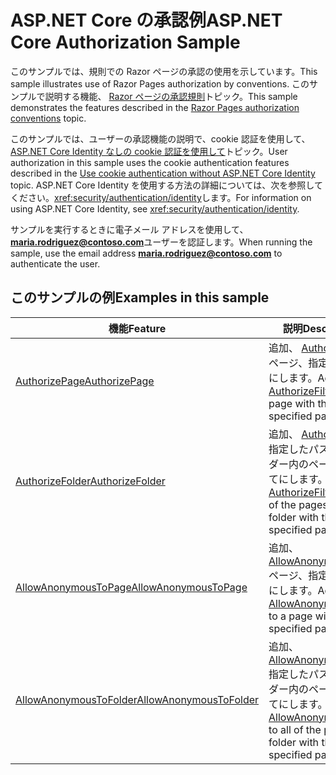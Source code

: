 # <a name="aspnet-core-authorization-sample"></a><span data-ttu-id="3e7ad-101">ASP.NET Core の承認例</span><span class="sxs-lookup"><span data-stu-id="3e7ad-101">ASP.NET Core Authorization Sample</span></span>

<span data-ttu-id="3e7ad-102">このサンプルでは、規則での Razor ページの承認の使用を示しています。</span><span class="sxs-lookup"><span data-stu-id="3e7ad-102">This sample illustrates use of Razor Pages authorization by conventions.</span></span> <span data-ttu-id="3e7ad-103">このサンプルで説明する機能、 [Razor ページの承認規則](https://docs.microsoft.com/aspnet/core/security/authorization/razor-pages-authorization)トピック。</span><span class="sxs-lookup"><span data-stu-id="3e7ad-103">This sample demonstrates the features described in the [Razor Pages authorization conventions](https://docs.microsoft.com/aspnet/core/security/authorization/razor-pages-authorization) topic.</span></span>

<span data-ttu-id="3e7ad-104">このサンプルでは、ユーザーの承認機能の説明で、cookie 認証を使用して、 [ASP.NET Core Identity なしの cookie 認証を使用して](https://docs.microsoft.com/aspnet/core/security/authentication/cookie)トピック。</span><span class="sxs-lookup"><span data-stu-id="3e7ad-104">User authorization in this sample uses the cookie authentication features described in the [Use cookie authentication without ASP.NET Core Identity](https://docs.microsoft.com/aspnet/core/security/authentication/cookie) topic.</span></span> <span data-ttu-id="3e7ad-105">ASP.NET Core Identity を使用する方法の詳細については、次を参照してください。<xref:security/authentication/identity>します。</span><span class="sxs-lookup"><span data-stu-id="3e7ad-105">For information on using ASP.NET Core Identity, see <xref:security/authentication/identity>.</span></span>

<span data-ttu-id="3e7ad-106">サンプルを実行するときに電子メール アドレスを使用して、 **maria.rodriguez@contoso.com**ユーザーを認証します。</span><span class="sxs-lookup"><span data-stu-id="3e7ad-106">When running the sample, use the email address **maria.rodriguez@contoso.com** to authenticate the user.</span></span>

## <a name="examples-in-this-sample"></a><span data-ttu-id="3e7ad-107">このサンプルの例</span><span class="sxs-lookup"><span data-stu-id="3e7ad-107">Examples in this sample</span></span>

| <span data-ttu-id="3e7ad-108">機能</span><span class="sxs-lookup"><span data-stu-id="3e7ad-108">Feature</span></span> | <span data-ttu-id="3e7ad-109">説明</span><span class="sxs-lookup"><span data-stu-id="3e7ad-109">Description</span></span> |
| --- | --- |
| [<span data-ttu-id="3e7ad-110">AuthorizePage</span><span class="sxs-lookup"><span data-stu-id="3e7ad-110">AuthorizePage</span></span>](https://docs.microsoft.com/dotnet/api/microsoft.extensions.dependencyinjection.pageconventioncollectionextensions.authorizepage) | <span data-ttu-id="3e7ad-111">追加、 [AuthorizeFilter](https://docs.microsoft.com/dotnet/api/microsoft.aspnetcore.mvc.authorization.authorizefilter)ページ、指定したパスにします。</span><span class="sxs-lookup"><span data-stu-id="3e7ad-111">Adds an [AuthorizeFilter](https://docs.microsoft.com/dotnet/api/microsoft.aspnetcore.mvc.authorization.authorizefilter) to the page with the specified path.</span></span> |
| [<span data-ttu-id="3e7ad-112">AuthorizeFolder</span><span class="sxs-lookup"><span data-stu-id="3e7ad-112">AuthorizeFolder</span></span>](https://docs.microsoft.com/dotnet/api/microsoft.extensions.dependencyinjection.pageconventioncollectionextensions.authorizefolder) | <span data-ttu-id="3e7ad-113">追加、 [AuthorizeFilter](https://docs.microsoft.com/dotnet/api/microsoft.aspnetcore.mvc.authorization.authorizefilter)指定したパスのフォルダー内のページのすべてにします。</span><span class="sxs-lookup"><span data-stu-id="3e7ad-113">Adds an [AuthorizeFilter](https://docs.microsoft.com/dotnet/api/microsoft.aspnetcore.mvc.authorization.authorizefilter) to all of the pages in a folder with the specified path.</span></span> |
| [<span data-ttu-id="3e7ad-114">AllowAnonymousToPage</span><span class="sxs-lookup"><span data-stu-id="3e7ad-114">AllowAnonymousToPage</span></span>](https://docs.microsoft.com/dotnet/api/microsoft.extensions.dependencyinjection.pageconventioncollectionextensions.allowanonymoustopage) | <span data-ttu-id="3e7ad-115">追加、 [AllowAnonymousFilter](https://docs.microsoft.com/dotnet/api/microsoft.aspnetcore.mvc.authorization.allowanonymousfilter)ページ、指定したパスにします。</span><span class="sxs-lookup"><span data-stu-id="3e7ad-115">Adds an [AllowAnonymousFilter](https://docs.microsoft.com/dotnet/api/microsoft.aspnetcore.mvc.authorization.allowanonymousfilter) to a page with the specified path.</span></span> |
| [<span data-ttu-id="3e7ad-116">AllowAnonymousToFolder</span><span class="sxs-lookup"><span data-stu-id="3e7ad-116">AllowAnonymousToFolder</span></span>](https://docs.microsoft.com/dotnet/api/microsoft.extensions.dependencyinjection.pageconventioncollectionextensions.allowanonymoustofolder) | <span data-ttu-id="3e7ad-117">追加、 [AllowAnonymousFilter](https://docs.microsoft.com/dotnet/api/microsoft.aspnetcore.mvc.authorization.allowanonymousfilter)指定したパスのフォルダー内のページのすべてにします。</span><span class="sxs-lookup"><span data-stu-id="3e7ad-117">Adds an [AllowAnonymousFilter](https://docs.microsoft.com/dotnet/api/microsoft.aspnetcore.mvc.authorization.allowanonymousfilter) to all of the pages in a folder with the specified path.</span></span> |
